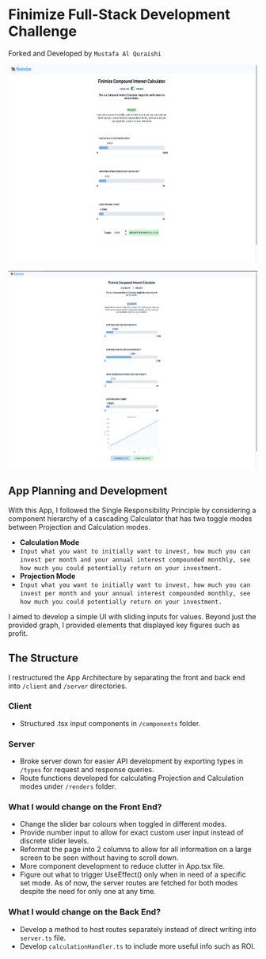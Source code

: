 # Finimize Full-Stack Development Challenge

Forked and Developed by `Mustafa Al Quraishi`

<p align="center">
 <img height="400px" src="https://github.com/mus2711/fullstack-dev-challenge/blob/master/screenshots/Screenshot%202022-01-28%20at%2011.30.24.png">
</p>

<p align="center">
 <img height="400px" src="https://github.com/mus2711/fullstack-dev-challenge/blob/master/screenshots/Screenshot%202022-01-28%20at%2011.30.34.png">
</p>

## App Planning and Development

With this App, I followed the Single Responsibility Principle by considering a component hierarchy of a cascading Calculator that has two toggle modes between Projection and Calculation modes.

- **Calculation Mode**
- `Input what you want to initially want to invest, how much you can invest per month and your annual interest compounded monthly, see how much you could potentially return on your investment.`
- **Projection Mode**
- `Input what you want to initially want to invest, how much you can invest per month and your annual interest compounded monthly, see how much you could potentially return on your investment.`

I aimed to develop a simple UI with sliding inputs for values. Beyond just the provided graph, I provided elements that displayed key figures such as profit.

## The Structure

I restructured the App Architecture by separating the front and back end into `/client` and `/server` directories.

### Client

- Structured .tsx input components in `/components` folder.

### Server

- Broke server down for easier API development by exporting types in `/types` for request and response queries.
- Route functions developed for calculating Projection and Calculation modes under `/renders` folder.

### What I would change on the Front End?

- Change the slider bar colours when toggled in different modes.
- Provide number input to allow for exact custom user input instead of discrete slider levels.
- Reformat the page into 2 columns to allow for all information on a large screen to be seen without having to scroll down.
- More component development to reduce clutter in App.tsx file.
- Figure out what to trigger UseEffect() only when in need of a specific set mode. As of now, the server routes are fetched for both modes despite the need for only one at any time.

### What I would change on the Back End?

- Develop a method to host routes separately instead of direct writing into `server.ts` file.
- Develop `calculationHandler.ts` to include more useful info such as ROI.
